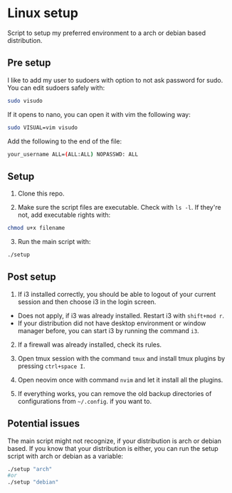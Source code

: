 # Linux setup

Script to setup my preferred environment to a arch or debian based distribution.

## Pre setup

I like to add my user to sudoers with option to not ask password for sudo. You can edit sudoers safely with:

```bash
sudo visudo
```

If it opens to nano, you can open it with vim the following way:

```bash
sudo VISUAL=vim visudo
```

Add the following to the end of the file:

```bash
your_username ALL=(ALL:ALL) NOPASSWD: ALL
```

## Setup

1. Clone this repo.

2. Make sure the script files are executable. Check with `ls -l`. If they're not, add executable rights with:

```bash
chmod u+x filename
```

3. Run the main script with:

```bash
./setup
```

## Post setup

1. If i3 installed correctly, you should be able to logout of your current session and then choose i3 in the login screen.
  - Does not apply, if i3 was already installed. Restart i3 with `shift+mod r`.
  - If your distribution did not have desktop environment or window manager before, you can start i3 by running the command `i3`.

2. If a firewall was already installed, check its rules.

3. Open tmux session with the command `tmux` and install tmux plugins by pressing `ctrl+space I`.

4. Open neovim once with command `nvim` and let it install all the plugins.

5. If everything works, you can remove the old backup directories of configurations from `~/.config`. if you want to.

## Potential issues

The main script might not recognize, if your distribution is arch or debian based. If you know that your distribution is either, you can run the setup script with arch or debian as a variable:

```bash
./setup "arch"
#or
./setup "debian"
